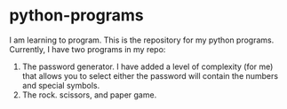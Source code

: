 # python-programs

I am learning to program. This is the repository for my python programs.
Currently, I have two programs in my repo:

1. The password generator. I have added a level of complexity (for me) that allows you to select either the password will contain the numbers and special symbols.
2. The rock. scissors, and paper game.
